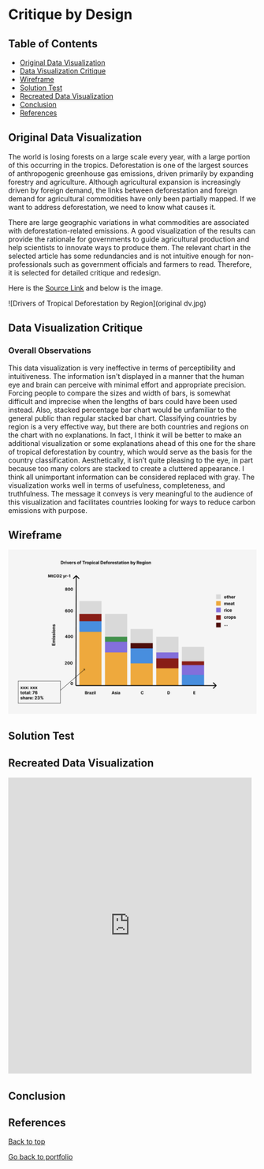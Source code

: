 # Critique by Design

## Table of Contents

- [Original Data Visualization](#original-data-visualization)
- [Data Visualization Critique](#data-visualization-critique)
- [Wireframe](#wireframe)
- [Solution Test](#solution-test)
- [Recreated Data Visualization](#recreated-data-visualization)
- [Conclusion](#conclusion)
- [References](#References)


## Original Data Visualization

The world is losing forests on a large scale every year, with a large portion of this occurring in the tropics. Deforestation is one of the largest sources of anthropogenic greenhouse gas emissions, driven primarily by expanding forestry and agriculture. Although agricultural expansion is increasingly driven by foreign demand, the links between deforestation and foreign demand for agricultural commodities have only been partially mapped. If we want to address deforestation, we need to know what causes it. 

There are large geographic variations in what commodities are associated with deforestation-related emissions. A good visualization of the results can provide the rationale for governments to guide agricultural production and help scientists to innovate ways to produce them. The relevant chart in the selected article has some redundancies and is not intuitive enough for non-professionals such as government officials and farmers to read. Therefore, it is selected for detailed critique and redesign.

Here is the [Source Link](https://www.sciencedirect.com/science/article/pii/S0959378018314365#fig0005) and below is the image. 

![Drivers of Tropical Deforestation by Region](original dv.jpg)

## Data Visualization Critique

### Overall Observations
This data visualization is very ineffective in terms of perceptibility and intuitiveness. The information isn't displayed in a manner that the human eye and brain can perceive with minimal effort and appropriate precision. Forcing people to compare the sizes and width of bars, is somewhat difficult and imprecise when the lengths of bars could have been used instead. Also, stacked percentage bar chart would be unfamiliar to  the general public than regular stacked bar chart. Classifying countries by region is a very effective way, but there are both countries and regions on the chart with no explanations. In fact, I think it will be better to make an additional visualization or some explanations ahead of this one for the share of tropical deforestation by country, which would serve as the basis for the country classification. Aesthetically, it isn’t quite pleasing to the eye, in part because too many colors are stacked to create a cluttered appearance. I think all unimportant information can be considered replaced with gray. The visualization works well in terms of usefulness, completeness, and truthfulness. The message it conveys is very meaningful to the audience of this visualization and facilitates countries looking for ways to reduce carbon emissions with purpose.


## Wireframe
![Sketch for solution](sketch.png)


## Solution Test

## Recreated Data Visualization
<iframe src="https://public.tableau.com/views/Assignment_16636996624560/1?:showVizHome=no&:embed=true" width="98%" height="600" seamless frameborder="0" scrolling="no"></iframe>   

## Conclusion 



## References









[Back to top](#table-of-contents)

[Go back to portfolio](/README.md)
